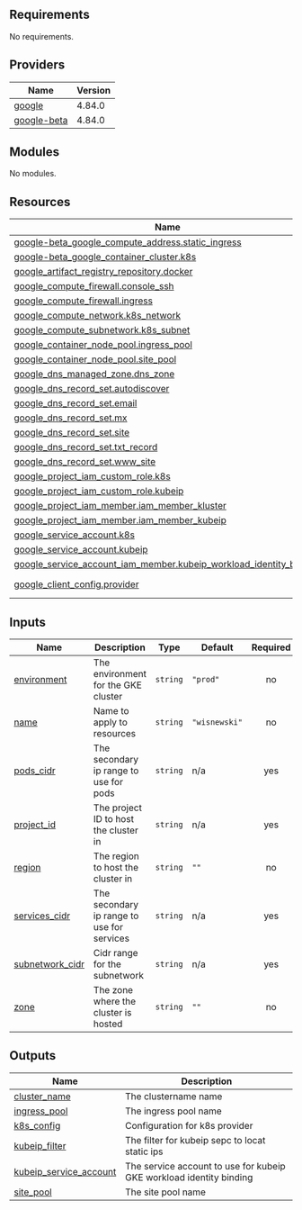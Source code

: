 ## Requirements

No requirements.

## Providers

| Name | Version |
|------|---------|
| <a name="provider_google"></a> [google](#provider\_google) | 4.84.0 |
| <a name="provider_google-beta"></a> [google-beta](#provider\_google-beta) | 4.84.0 |

## Modules

No modules.

## Resources

| Name | Type |
|------|------|
| [google-beta_google_compute_address.static_ingress](https://registry.terraform.io/providers/hashicorp/google-beta/latest/docs/resources/google_compute_address) | resource |
| [google-beta_google_container_cluster.k8s](https://registry.terraform.io/providers/hashicorp/google-beta/latest/docs/resources/google_container_cluster) | resource |
| [google_artifact_registry_repository.docker](https://registry.terraform.io/providers/hashicorp/google/latest/docs/resources/artifact_registry_repository) | resource |
| [google_compute_firewall.console_ssh](https://registry.terraform.io/providers/hashicorp/google/latest/docs/resources/compute_firewall) | resource |
| [google_compute_firewall.ingress](https://registry.terraform.io/providers/hashicorp/google/latest/docs/resources/compute_firewall) | resource |
| [google_compute_network.k8s_network](https://registry.terraform.io/providers/hashicorp/google/latest/docs/resources/compute_network) | resource |
| [google_compute_subnetwork.k8s_subnet](https://registry.terraform.io/providers/hashicorp/google/latest/docs/resources/compute_subnetwork) | resource |
| [google_container_node_pool.ingress_pool](https://registry.terraform.io/providers/hashicorp/google/latest/docs/resources/container_node_pool) | resource |
| [google_container_node_pool.site_pool](https://registry.terraform.io/providers/hashicorp/google/latest/docs/resources/container_node_pool) | resource |
| [google_dns_managed_zone.dns_zone](https://registry.terraform.io/providers/hashicorp/google/latest/docs/resources/dns_managed_zone) | resource |
| [google_dns_record_set.autodiscover](https://registry.terraform.io/providers/hashicorp/google/latest/docs/resources/dns_record_set) | resource |
| [google_dns_record_set.email](https://registry.terraform.io/providers/hashicorp/google/latest/docs/resources/dns_record_set) | resource |
| [google_dns_record_set.mx](https://registry.terraform.io/providers/hashicorp/google/latest/docs/resources/dns_record_set) | resource |
| [google_dns_record_set.site](https://registry.terraform.io/providers/hashicorp/google/latest/docs/resources/dns_record_set) | resource |
| [google_dns_record_set.txt_record](https://registry.terraform.io/providers/hashicorp/google/latest/docs/resources/dns_record_set) | resource |
| [google_dns_record_set.www_site](https://registry.terraform.io/providers/hashicorp/google/latest/docs/resources/dns_record_set) | resource |
| [google_project_iam_custom_role.k8s](https://registry.terraform.io/providers/hashicorp/google/latest/docs/resources/project_iam_custom_role) | resource |
| [google_project_iam_custom_role.kubeip](https://registry.terraform.io/providers/hashicorp/google/latest/docs/resources/project_iam_custom_role) | resource |
| [google_project_iam_member.iam_member_kluster](https://registry.terraform.io/providers/hashicorp/google/latest/docs/resources/project_iam_member) | resource |
| [google_project_iam_member.iam_member_kubeip](https://registry.terraform.io/providers/hashicorp/google/latest/docs/resources/project_iam_member) | resource |
| [google_service_account.k8s](https://registry.terraform.io/providers/hashicorp/google/latest/docs/resources/service_account) | resource |
| [google_service_account.kubeip](https://registry.terraform.io/providers/hashicorp/google/latest/docs/resources/service_account) | resource |
| [google_service_account_iam_member.kubeip_workload_identity_binding](https://registry.terraform.io/providers/hashicorp/google/latest/docs/resources/service_account_iam_member) | resource |
| [google_client_config.provider](https://registry.terraform.io/providers/hashicorp/google/latest/docs/data-sources/client_config) | data source |

## Inputs

| Name | Description | Type | Default | Required |
|------|-------------|------|---------|:--------:|
| <a name="input_environment"></a> [environment](#input\_environment) | The environment for the GKE cluster | `string` | `"prod"` | no |
| <a name="input_name"></a> [name](#input\_name) | Name to apply to resources | `string` | `"wisnewski"` | no |
| <a name="input_pods_cidr"></a> [pods\_cidr](#input\_pods\_cidr) | The secondary ip range to use for pods | `string` | n/a | yes |
| <a name="input_project_id"></a> [project\_id](#input\_project\_id) | The project ID to host the cluster in | `string` | n/a | yes |
| <a name="input_region"></a> [region](#input\_region) | The region to host the cluster in | `string` | `""` | no |
| <a name="input_services_cidr"></a> [services\_cidr](#input\_services\_cidr) | The secondary ip range to use for services | `string` | n/a | yes |
| <a name="input_subnetwork_cidr"></a> [subnetwork\_cidr](#input\_subnetwork\_cidr) | Cidr range for the subnetwork | `string` | n/a | yes |
| <a name="input_zone"></a> [zone](#input\_zone) | The zone where the cluster is hosted | `string` | `""` | no |

## Outputs

| Name | Description |
|------|-------------|
| <a name="output_cluster_name"></a> [cluster\_name](#output\_cluster\_name) | The clustername name |
| <a name="output_ingress_pool"></a> [ingress\_pool](#output\_ingress\_pool) | The ingress pool name |
| <a name="output_k8s_config"></a> [k8s\_config](#output\_k8s\_config) | Configuration for k8s provider |
| <a name="output_kubeip_filter"></a> [kubeip\_filter](#output\_kubeip\_filter) | The filter for kubeip sepc to locat static ips |
| <a name="output_kubeip_service_account"></a> [kubeip\_service\_account](#output\_kubeip\_service\_account) | The service account to use for kubeip GKE workload identity binding |
| <a name="output_site_pool"></a> [site\_pool](#output\_site\_pool) | The site pool name |
